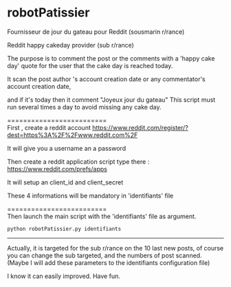 # robotPatissier
Fournisseur de jour du gateau pour Reddit (sousmarin r/rance) 

Reddit happy cakeday provider (sub r/rance)

The purpose is to comment the post or the comments with a 'happy cake day' quote for the user that the cake day is reached today.

It scan the post author 's account creation date or any commentator's account creation date, 

and if it's today then it comment "Joyeux jour du gateau"
This script must run several times a day to avoid missing any cake day.

=========================  
First , create a reddit account https://www.reddit.com/register/?dest=https%3A%2F%2Fwww.reddit.com%2F  

It will give you a username an a password

Then create a reddit application script type  there : https://www.reddit.com/prefs/apps  

It will setup an client_id and client_secret 

These 4 informations will be mandatory in 'identifiants' file

=========================  
Then launch the main script with the 'identifiants' file as argument.

```
python robotPatissier.py identifiants
```

---
Actually, it is targeted for the sub r/rance on the 10 last new posts, of course you can change the sub targeted, and the numbers of post scanned. (Maybe I will add these parameters to the identifiants configuration file)



I know it can easily improved. Have fun.
